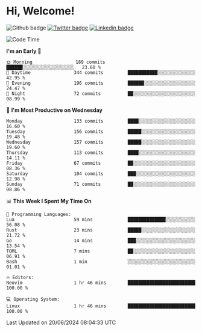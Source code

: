   # Hi, Welcome!
  ![Github badge](https://img.shields.io/github/followers/kraken-afk.svg?style=social&label=Follow&maxAge=2592000)
  [![Twitter badge](https://img.shields.io/badge/-Twitter-00acee?style=flat-square&logo=Twitter&logoColor=white)](https://twitter.com/trshppl)
  [![Linkedin badge](https://img.shields.io/badge/LinkedIn-0077B5?style=flat-square&logo=linkedin&logoColor=white)](https://www.linkedin.com/in/noveanrer)
<!--START_SECTION:waka-->
![Code Time](http://img.shields.io/badge/Code%20Time-231%20hrs%2038%20mins-blue)

**I'm an Early 🐤** 

```text
🌞 Morning                189 commits         ██████░░░░░░░░░░░░░░░░░░░   23.60 % 
🌆 Daytime                344 commits         ███████████░░░░░░░░░░░░░░   42.95 % 
🌃 Evening                196 commits         ██████░░░░░░░░░░░░░░░░░░░   24.47 % 
🌙 Night                  72 commits          ██░░░░░░░░░░░░░░░░░░░░░░░   08.99 % 
```
📅 **I'm Most Productive on Wednesday** 

```text
Monday                   133 commits         ████░░░░░░░░░░░░░░░░░░░░░   16.60 % 
Tuesday                  156 commits         █████░░░░░░░░░░░░░░░░░░░░   19.48 % 
Wednesday                157 commits         █████░░░░░░░░░░░░░░░░░░░░   19.60 % 
Thursday                 113 commits         ████░░░░░░░░░░░░░░░░░░░░░   14.11 % 
Friday                   67 commits          ██░░░░░░░░░░░░░░░░░░░░░░░   08.36 % 
Saturday                 104 commits         ███░░░░░░░░░░░░░░░░░░░░░░   12.98 % 
Sunday                   71 commits          ██░░░░░░░░░░░░░░░░░░░░░░░   08.86 % 
```


📊 **This Week I Spent My Time On** 

```text
💬 Programming Languages: 
Lua                      59 mins             ██████████████░░░░░░░░░░░   56.08 % 
Rust                     23 mins             █████░░░░░░░░░░░░░░░░░░░░   21.72 % 
Go                       14 mins             ███░░░░░░░░░░░░░░░░░░░░░░   13.54 % 
TOML                     7 mins              ██░░░░░░░░░░░░░░░░░░░░░░░   06.91 % 
Bash                     1 min               ░░░░░░░░░░░░░░░░░░░░░░░░░   01.01 % 

🔥 Editors: 
Neovim                   1 hr 46 mins        █████████████████████████   100.00 % 

💻 Operating System: 
Linux                    1 hr 46 mins        █████████████████████████   100.00 % 
```


 Last Updated on 20/06/2024 08:04:33 UTC
<!--END_SECTION:waka-->